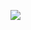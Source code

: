 <a href="https://hits.seeyoufarm.com"><img src="https://hits.seeyoufarm.com/api/count/incr/badge.svg?url=https%3A%2F%2Fgithub.com%2Fgjbae1212%2Fhit-counter&count_bg=%23ADADAD&title_bg=%23FFE4EE&icon=&icon_color=%23FFCEE7&title=HITS&edge_flat=false"/></a>
